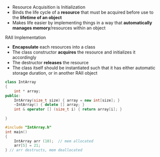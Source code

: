 - Resource Acquisition is Initialization
- Binds the life cycle of a **resource** that must be acquired before use to the **lifetime of an object**
- Makes life easier by implementing things in a way that **automatically manages memory**/resources within an object

RAII Implementation
- **Encapsulate** each resources into a class
- The class constructor **acquires** the resource and initializes it accordingly
- The destructor **releases** the resource
- The class itself should be instantiated such that it has either automatic storage duration, or in another RAII object

``` c++
class IntArray
{
	int * array;
public:
	IntArray(size_t size) { array = new int[size]; }
	~IntArray() { delete [] array; }
	int & operator [] (size_t i) { return array[i]; }
	
}
```

``` c++
#include "IntArray.h"
int main()
{
	IntArray arr (10);  // mem allocated
	arr[5] = 21;
} // arr destructs, mem deallocated
```

